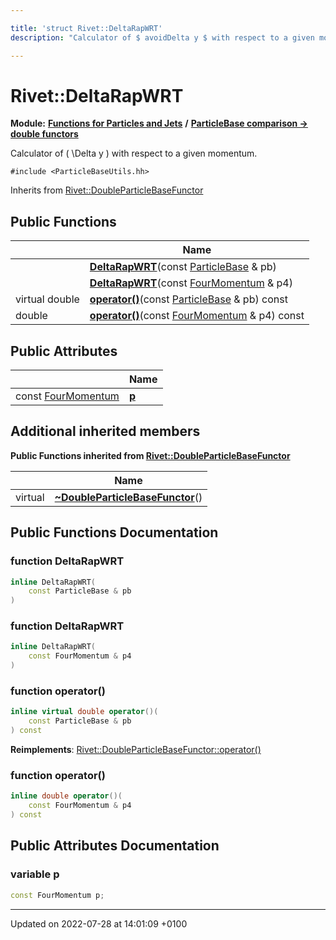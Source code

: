 ```yaml
---

title: 'struct Rivet::DeltaRapWRT'
description: "Calculator of $ avoidDelta y $ with respect to a given momentum. "

---
```


# Rivet::DeltaRapWRT

**Module:** **[Functions for Particles and Jets](http://example.org/modules/group__particlebaseutils/)** **/** **[ParticleBase comparison -> double functors](http://example.org/modules/group__particlebaseutils__pb2dbl/)**



Calculator of \( \Delta y \) with respect to a given momentum. 


`#include <ParticleBaseUtils.hh>`

Inherits from [Rivet::DoubleParticleBaseFunctor](http://example.org/classes/structrivet_1_1doubleparticlebasefunctor/)

## Public Functions

|                | Name           |
| -------------- | -------------- |
| | **[DeltaRapWRT](http://example.org/modules/group__particlebaseutils/#function-deltarapwrt)**(const <a href="http://example.org/classes/classrivet_1_1particlebase/">ParticleBase</a> & pb) |
| | **[DeltaRapWRT](http://example.org/modules/group__particlebaseutils/#function-deltarapwrt)**(const <a href="http://example.org/classes/classrivet_1_1fourmomentum/">FourMomentum</a> & p4) |
| virtual double | **[operator()](http://example.org/modules/group__particlebaseutils/#function-operator())**(const <a href="http://example.org/classes/classrivet_1_1particlebase/">ParticleBase</a> & pb) const |
| double | **[operator()](http://example.org/modules/group__particlebaseutils/#function-operator())**(const <a href="http://example.org/classes/classrivet_1_1fourmomentum/">FourMomentum</a> & p4) const |

## Public Attributes

|                | Name           |
| -------------- | -------------- |
| const <a href="http://example.org/classes/classrivet_1_1fourmomentum/">FourMomentum</a> | **[p](http://example.org/modules/group__particlebaseutils/#variable-p)**  |

## Additional inherited members

**Public Functions inherited from [Rivet::DoubleParticleBaseFunctor](http://example.org/classes/structrivet_1_1doubleparticlebasefunctor/)**

|                | Name           |
| -------------- | -------------- |
| virtual | **[~DoubleParticleBaseFunctor](http://example.org/modules/group__particlebaseutils/#function-~doubleparticlebasefunctor)**() |


## Public Functions Documentation

### function DeltaRapWRT

```cpp
inline DeltaRapWRT(
    const ParticleBase & pb
)
```


### function DeltaRapWRT

```cpp
inline DeltaRapWRT(
    const FourMomentum & p4
)
```


### function operator()

```cpp
inline virtual double operator()(
    const ParticleBase & pb
) const
```


**Reimplements**: [Rivet::DoubleParticleBaseFunctor::operator()](http://example.org/modules/group__particlebaseutils/#function-operator())


### function operator()

```cpp
inline double operator()(
    const FourMomentum & p4
) const
```


## Public Attributes Documentation

### variable p

```cpp
const FourMomentum p;
```


-------------------------------

Updated on 2022-07-28 at 14:01:09 +0100
